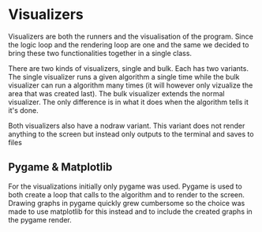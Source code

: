 # Visualizers

Visualizers are both the runners and the visualisation of the program. Since the logic loop and the rendering loop are one and the same we decided to bring these two functionalities together in a single class.

There are two kinds of visualizers, single and bulk. Each has two variants. The single visualizer runs a given algorithm a single time while the bulk visualizer can run a algorithm many times (it will however only vizualize the area that was created last). The bulk visualizer extends the normal visualizer. The only difference is in what it does when the algorithm tells it it's done.

Both visualizers also have a nodraw variant. This variant does not render anything to the screen but instead only outputs to the terminal and saves to files

## Pygame & Matplotlib
For the visualizations initially only pygame was used. Pygame is used to both create a loop that calls to the algorithm and to render to the screen. Drawing graphs in pygame quickly grew cumbersome so the choice was made to use matplotlib for this instead and to include the created graphs in the pygame render.